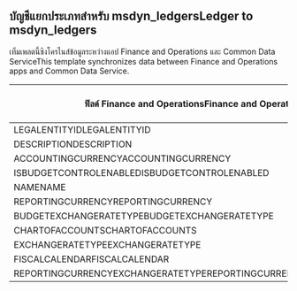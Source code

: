 ## <a name="ledger-to-msdyn_ledgers"></a><span data-ttu-id="9fe35-101">บัญชีแยกประเภทสำหรับ msdyn_ledgers</span><span class="sxs-lookup"><span data-stu-id="9fe35-101">Ledger to msdyn_ledgers</span></span>

<span data-ttu-id="9fe35-102">เท็มเพลตนี้ซิงโครไนส์ข้อมูลระหว่างแอป Finance and Operations และ Common Data Service</span><span class="sxs-lookup"><span data-stu-id="9fe35-102">This template synchronizes data between Finance and Operations apps and Common Data Service.</span></span>

<span data-ttu-id="9fe35-103">ฟิลด์ Finance and Operations</span><span class="sxs-lookup"><span data-stu-id="9fe35-103">Finance and Operations field</span></span> | <span data-ttu-id="9fe35-104">ชนิดของการแม็ป</span><span class="sxs-lookup"><span data-stu-id="9fe35-104">Map type</span></span> | <span data-ttu-id="9fe35-105">ฟิลด์ Dynamics 365 อื่นๆ</span><span class="sxs-lookup"><span data-stu-id="9fe35-105">Other Dynamics 365 field</span></span> | <span data-ttu-id="9fe35-106">ค่าเริ่มต้น</span><span class="sxs-lookup"><span data-stu-id="9fe35-106">Default value</span></span>
---|---|---|---
<span data-ttu-id="9fe35-107">LEGALENTITYID</span><span class="sxs-lookup"><span data-stu-id="9fe35-107">LEGALENTITYID</span></span> | >> | <span data-ttu-id="9fe35-108">msdyn_company.cdm_companycode</span><span class="sxs-lookup"><span data-stu-id="9fe35-108">msdyn_company.cdm_companycode</span></span> | 
<span data-ttu-id="9fe35-109">DESCRIPTION</span><span class="sxs-lookup"><span data-stu-id="9fe35-109">DESCRIPTION</span></span> | >> | <span data-ttu-id="9fe35-110">msdyn_description</span><span class="sxs-lookup"><span data-stu-id="9fe35-110">msdyn_description</span></span> | 
<span data-ttu-id="9fe35-111">ACCOUNTINGCURRENCY</span><span class="sxs-lookup"><span data-stu-id="9fe35-111">ACCOUNTINGCURRENCY</span></span> | >> | <span data-ttu-id="9fe35-112">msdyn_accountingcurrency.isocurrencycode</span><span class="sxs-lookup"><span data-stu-id="9fe35-112">msdyn_accountingcurrency.isocurrencycode</span></span> | 
<span data-ttu-id="9fe35-113">ISBUDGETCONTROLENABLED</span><span class="sxs-lookup"><span data-stu-id="9fe35-113">ISBUDGETCONTROLENABLED</span></span> | >> | <span data-ttu-id="9fe35-114">msdyn_isbudgetcontrolenabled</span><span class="sxs-lookup"><span data-stu-id="9fe35-114">msdyn_isbudgetcontrolenabled</span></span> | 
<span data-ttu-id="9fe35-115">NAME</span><span class="sxs-lookup"><span data-stu-id="9fe35-115">NAME</span></span> | >> | <span data-ttu-id="9fe35-116">msdyn_name</span><span class="sxs-lookup"><span data-stu-id="9fe35-116">msdyn_name</span></span> | 
<span data-ttu-id="9fe35-117">REPORTINGCURRENCY</span><span class="sxs-lookup"><span data-stu-id="9fe35-117">REPORTINGCURRENCY</span></span> | >> | <span data-ttu-id="9fe35-118">msdyn_reportingcurrency.isocurrencycode</span><span class="sxs-lookup"><span data-stu-id="9fe35-118">msdyn_reportingcurrency.isocurrencycode</span></span> | 
<span data-ttu-id="9fe35-119">BUDGETEXCHANGERATETYPE</span><span class="sxs-lookup"><span data-stu-id="9fe35-119">BUDGETEXCHANGERATETYPE</span></span> | >> | <span data-ttu-id="9fe35-120">msdyn_budgetexchangeratetype.msdyn_name</span><span class="sxs-lookup"><span data-stu-id="9fe35-120">msdyn_budgetexchangeratetype.msdyn_name</span></span> | 
<span data-ttu-id="9fe35-121">CHARTOFACCOUNTS</span><span class="sxs-lookup"><span data-stu-id="9fe35-121">CHARTOFACCOUNTS</span></span> | >> | <span data-ttu-id="9fe35-122">msdyn_chartofaccounts.msdyn_name</span><span class="sxs-lookup"><span data-stu-id="9fe35-122">msdyn_chartofaccounts.msdyn_name</span></span> | 
<span data-ttu-id="9fe35-123">EXCHANGERATETYPE</span><span class="sxs-lookup"><span data-stu-id="9fe35-123">EXCHANGERATETYPE</span></span> | >> | <span data-ttu-id="9fe35-124">msdyn_exchangeratetype.msdyn_name</span><span class="sxs-lookup"><span data-stu-id="9fe35-124">msdyn_exchangeratetype.msdyn_name</span></span> | 
<span data-ttu-id="9fe35-125">FISCALCALENDAR</span><span class="sxs-lookup"><span data-stu-id="9fe35-125">FISCALCALENDAR</span></span> | >> | <span data-ttu-id="9fe35-126">msdyn_fiscalcalendar.msdyn_calendar</span><span class="sxs-lookup"><span data-stu-id="9fe35-126">msdyn_fiscalcalendar.msdyn_calendar</span></span> | 
<span data-ttu-id="9fe35-127">REPORTINGCURRENCYEXCHANGERATETYPE</span><span class="sxs-lookup"><span data-stu-id="9fe35-127">REPORTINGCURRENCYEXCHANGERATETYPE</span></span> | >> | <span data-ttu-id="9fe35-128">msdyn_reportingcurrencyexchangeratetype.msdyn_name</span><span class="sxs-lookup"><span data-stu-id="9fe35-128">msdyn_reportingcurrencyexchangeratetype.msdyn_name</span></span> | 
